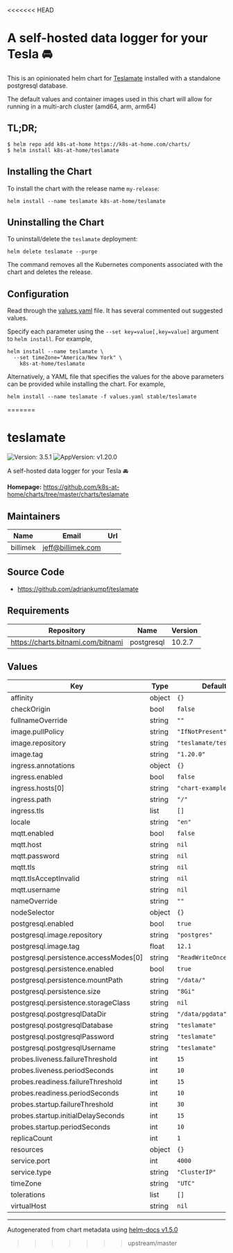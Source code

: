 <<<<<<< HEAD
# A self-hosted data logger for your Tesla 🚘

This is an opinionated helm chart for [Teslamate](https://github.com/adriankumpf/teslamate) installed with a standalone postgresql database.

The default values and container images used in this chart will allow for running in a multi-arch cluster (amd64, arm, arm64)

## TL;DR;

```shell
$ helm repo add k8s-at-home https://k8s-at-home.com/charts/
$ helm install k8s-at-home/teslamate
```

## Installing the Chart

To install the chart with the release name `my-release`:

```console
helm install --name teslamate k8s-at-home/teslamate
```

## Uninstalling the Chart

To uninstall/delete the `teslamate` deployment:

```console
helm delete teslamate --purge
```

The command removes all the Kubernetes components associated with the chart and deletes the release.

## Configuration

Read through the [values.yaml](https://github.com/k8s-at-home/charts/blob/master/charts/teslamate/values.yaml) file. It has several commented out suggested values.

Specify each parameter using the `--set key=value[,key=value]` argument to `helm install`. For example,

```console
helm install --name teslamate \
  --set timeZone="America/New York" \
    k8s-at-home/teslamate
```

Alternatively, a YAML file that specifies the values for the above parameters can be provided while installing the chart. For example,

```console
helm install --name teslamate -f values.yaml stable/teslamate
```
=======
# teslamate

![Version: 3.5.1](https://img.shields.io/badge/Version-3.5.1-informational?style=flat-square) ![AppVersion: v1.20.0](https://img.shields.io/badge/AppVersion-v1.20.0-informational?style=flat-square)

A self-hosted data logger for your Tesla 🚘

**Homepage:** <https://github.com/k8s-at-home/charts/tree/master/charts/teslamate>

## Maintainers

| Name | Email | Url |
| ---- | ------ | --- |
| billimek | jeff@billimek.com |  |

## Source Code

* <https://github.com/adriankumpf/teslamate>

## Requirements

| Repository | Name | Version |
|------------|------|---------|
| https://charts.bitnami.com/bitnami | postgresql | 10.2.7 |

## Values

| Key | Type | Default | Description |
|-----|------|---------|-------------|
| affinity | object | `{}` |  |
| checkOrigin | bool | `false` |  |
| fullnameOverride | string | `""` |  |
| image.pullPolicy | string | `"IfNotPresent"` |  |
| image.repository | string | `"teslamate/teslamate"` |  |
| image.tag | string | `"1.20.0"` |  |
| ingress.annotations | object | `{}` |  |
| ingress.enabled | bool | `false` |  |
| ingress.hosts[0] | string | `"chart-example.local"` |  |
| ingress.path | string | `"/"` |  |
| ingress.tls | list | `[]` |  |
| locale | string | `"en"` |  |
| mqtt.enabled | bool | `false` |  |
| mqtt.host | string | `nil` |  |
| mqtt.password | string | `nil` |  |
| mqtt.tls | string | `nil` |  |
| mqtt.tlsAcceptInvalid | string | `nil` |  |
| mqtt.username | string | `nil` |  |
| nameOverride | string | `""` |  |
| nodeSelector | object | `{}` |  |
| postgresql.enabled | bool | `true` |  |
| postgresql.image.repository | string | `"postgres"` |  |
| postgresql.image.tag | float | `12.1` |  |
| postgresql.persistence.accessModes[0] | string | `"ReadWriteOnce"` |  |
| postgresql.persistence.enabled | bool | `true` |  |
| postgresql.persistence.mountPath | string | `"/data/"` |  |
| postgresql.persistence.size | string | `"8Gi"` |  |
| postgresql.persistence.storageClass | string | `nil` |  |
| postgresql.postgresqlDataDir | string | `"/data/pgdata"` |  |
| postgresql.postgresqlDatabase | string | `"teslamate"` |  |
| postgresql.postgresqlPassword | string | `"teslamate"` |  |
| postgresql.postgresqlUsername | string | `"teslamate"` |  |
| probes.liveness.failureThreshold | int | `15` |  |
| probes.liveness.periodSeconds | int | `10` |  |
| probes.readiness.failureThreshold | int | `15` |  |
| probes.readiness.periodSeconds | int | `10` |  |
| probes.startup.failureThreshold | int | `30` |  |
| probes.startup.initialDelaySeconds | int | `15` |  |
| probes.startup.periodSeconds | int | `10` |  |
| replicaCount | int | `1` |  |
| resources | object | `{}` |  |
| service.port | int | `4000` |  |
| service.type | string | `"ClusterIP"` |  |
| timeZone | string | `"UTC"` |  |
| tolerations | list | `[]` |  |
| virtualHost | string | `nil` |  |

----------------------------------------------
Autogenerated from chart metadata using [helm-docs v1.5.0](https://github.com/norwoodj/helm-docs/releases/v1.5.0)
>>>>>>> upstream/master
